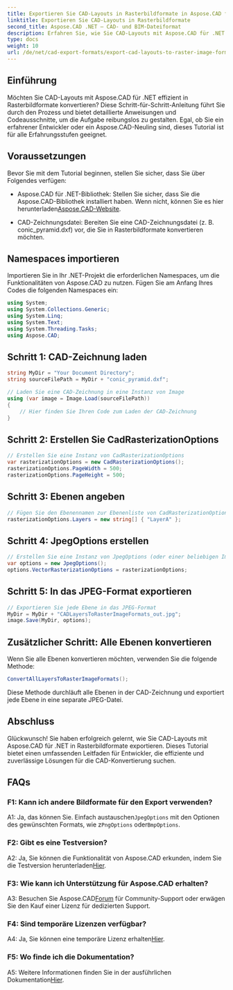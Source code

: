 ```yaml
---
title: Exportieren Sie CAD-Layouts in Rasterbildformate in Aspose.CAD für .NET
linktitle: Exportieren Sie CAD-Layouts in Rasterbildformate
second_title: Aspose.CAD .NET – CAD- und BIM-Dateiformat
description: Erfahren Sie, wie Sie CAD-Layouts mit Aspose.CAD für .NET in Rasterbilder exportieren. Befolgen Sie unsere Schritt-für-Schritt-Anleitung für eine nahtlose Konvertierung.
type: docs
weight: 10
url: /de/net/cad-export-formats/export-cad-layouts-to-raster-image-formats/
---
```

## Einführung

Möchten Sie CAD-Layouts mit Aspose.CAD für .NET effizient in Rasterbildformate konvertieren? Diese Schritt-für-Schritt-Anleitung führt Sie durch den Prozess und bietet detaillierte Anweisungen und Codeausschnitte, um die Aufgabe reibungslos zu gestalten. Egal, ob Sie ein erfahrener Entwickler oder ein Aspose.CAD-Neuling sind, dieses Tutorial ist für alle Erfahrungsstufen geeignet.

## Voraussetzungen

Bevor Sie mit dem Tutorial beginnen, stellen Sie sicher, dass Sie über Folgendes verfügen:

- Aspose.CAD für .NET-Bibliothek: Stellen Sie sicher, dass Sie die Aspose.CAD-Bibliothek installiert haben. Wenn nicht, können Sie es hier herunterladen[Aspose.CAD-Website](https://releases.aspose.com/cad/net/).

- CAD-Zeichnungsdatei: Bereiten Sie eine CAD-Zeichnungsdatei (z. B. conic_pyramid.dxf) vor, die Sie in Rasterbildformate konvertieren möchten.

## Namespaces importieren

Importieren Sie in Ihr .NET-Projekt die erforderlichen Namespaces, um die Funktionalitäten von Aspose.CAD zu nutzen. Fügen Sie am Anfang Ihres Codes die folgenden Namespaces ein:

```csharp
using System;
using System.Collections.Generic;
using System.Linq;
using System.Text;
using System.Threading.Tasks;
using Aspose.CAD;
```

## Schritt 1: CAD-Zeichnung laden

```csharp
string MyDir = "Your Document Directory";
string sourceFilePath = MyDir + "conic_pyramid.dxf";

// Laden Sie eine CAD-Zeichnung in eine Instanz von Image
using (var image = Image.Load(sourceFilePath))
{
    // Hier finden Sie Ihren Code zum Laden der CAD-Zeichnung
}
```

## Schritt 2: Erstellen Sie CadRasterizationOptions

```csharp
// Erstellen Sie eine Instanz von CadRasterizationOptions
var rasterizationOptions = new CadRasterizationOptions();
rasterizationOptions.PageWidth = 500;
rasterizationOptions.PageHeight = 500;
```

## Schritt 3: Ebenen angeben

```csharp
// Fügen Sie den Ebenennamen zur Ebenenliste von CadRasterizationOptions hinzu
rasterizationOptions.Layers = new string[] { "LayerA" };
```

## Schritt 4: JpegOptions erstellen

```csharp
// Erstellen Sie eine Instanz von JpegOptions (oder einer beliebigen ImageOptions für Rasterformate).
var options = new JpegOptions();
options.VectorRasterizationOptions = rasterizationOptions;
```

## Schritt 5: In das JPEG-Format exportieren

```csharp
// Exportieren Sie jede Ebene in das JPEG-Format
MyDir = MyDir + "CADLayersToRasterImageFormats_out.jpg";
image.Save(MyDir, options);
```

## Zusätzlicher Schritt: Alle Ebenen konvertieren

Wenn Sie alle Ebenen konvertieren möchten, verwenden Sie die folgende Methode:

```csharp
ConvertAllLayersToRasterImageFormats();
```

Diese Methode durchläuft alle Ebenen in der CAD-Zeichnung und exportiert jede Ebene in eine separate JPEG-Datei.

## Abschluss

Glückwunsch! Sie haben erfolgreich gelernt, wie Sie CAD-Layouts mit Aspose.CAD für .NET in Rasterbildformate exportieren. Dieses Tutorial bietet einen umfassenden Leitfaden für Entwickler, die effiziente und zuverlässige Lösungen für die CAD-Konvertierung suchen.

## FAQs

### F1: Kann ich andere Bildformate für den Export verwenden?

 A1: Ja, das können Sie. Einfach austauschen`JpegOptions` mit den Optionen des gewünschten Formats, wie z`PngOptions` oder`BmpOptions`.

### F2: Gibt es eine Testversion?

 A2: Ja, Sie können die Funktionalität von Aspose.CAD erkunden, indem Sie die Testversion herunterladen[Hier](https://releases.aspose.com/).

### F3: Wie kann ich Unterstützung für Aspose.CAD erhalten?

 A3: Besuchen Sie Aspose.CAD[Forum](https://forum.aspose.com/c/cad/19) für Community-Support oder erwägen Sie den Kauf einer Lizenz für dedizierten Support.

### F4: Sind temporäre Lizenzen verfügbar?

 A4: Ja, Sie können eine temporäre Lizenz erhalten[Hier](https://purchase.aspose.com/temporary-license/).

### F5: Wo finde ich die Dokumentation?

 A5: Weitere Informationen finden Sie in der ausführlichen Dokumentation[Hier](https://reference.aspose.com/cad/net/).